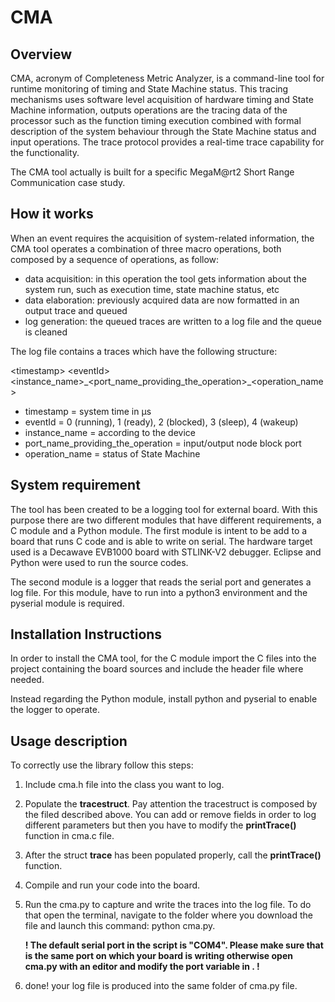 # CMA
## Overview
CMA, acronym of Completeness Metric Analyzer, is a command-line tool for runtime monitoring of
timing and State Machine status. This tracing mechanisms uses software level acquisition of hardware timing and State Machine information, outputs operations are the tracing data of the processor such as the function timing execution combined with formal description of the system behaviour through the State Machine status and input operations. The trace protocol provides a real-time trace capability for the functionality.

The CMA tool actually is built for a specific MegaM@rt2 Short Range Communication case study.
## How it works
When an event requires the acquisition of system-related information, the CMA tool operates a combination of three macro operations, both composed by a sequence of operations, as follow:
* data acquisition: in this operation the tool gets information about the system run, such as execution time, state machine status, etc
*	data elaboration: previously acquired data are now formatted in an output trace and queued
*	log generation: the queued traces are written to a log file and the queue is cleaned

The log file contains a traces which have the following structure:

\<timestamp\> \<eventId\> \<instance_name\>\_\<port_name_providing_the_operation\>\_\<operation_name\>
  
- timestamp = system time in μs
- eventId = 0 (running), 1 (ready), 2 (blocked), 3 (sleep), 4 (wakeup)
- instance_name = according to the device
- port_name_providing_the_operation = input/output node block port
- operation_name = status of State Machine

## System requirement
The tool has been created to be a logging tool for external board.
With this purpose there are two different modules that have different requirements, a C module and a Python module.
The first module is intent to be add to a board that runs C code and is able to write on serial.
The hardware target used is a Decawave EVB1000 board with STLINK-V2 debugger. Eclipse and Python were used to run the source codes.

The second module is a logger that reads the serial port and generates a log file. For this module, have to run into a python3 environment and the pyserial module is required.
## Installation Instructions
In order to install the CMA tool, for the C module import the C files into the project containing the board sources and include the header file where needed.

Instead regarding the Python module, install python and pyserial to enable the logger to operate.
## Usage description
To correctly use the library follow this steps:

1. Include cma.h file into the class you want to log.
2. Populate the **tracestruct**. Pay attention the tracestruct is composed by the filed described above.
  You can add or remove fields in order to log different parameters but then you have to modify the **printTrace()**
  function in cma.c file.
3. After the struct **trace** has been populated properly, call the **printTrace()** function. 
4. Compile and run your code into the board. 
5. Run the cma.py to capture and write the traces into the log file.
   To do that open the terminal, navigate to the folder where you download the file and launch this command:
   python cma.py.
   
   **! The default **serial** port in the script is "COM4". Please make sure that is the same port on which your board is
   writing otherwise open cma.py with an editor and modify the port variable in . !**

6. done! your log file is produced into the same folder of cma.py file.
